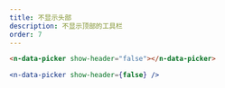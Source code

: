 ```yaml
---
title: 不显示头部
description: 不显示顶部的工具栏
order: 7
---
```


```html
<n-data-picker show-header="false"></n-data-picker>
```

```jsx
<n-data-picker show-header={false} />
```
